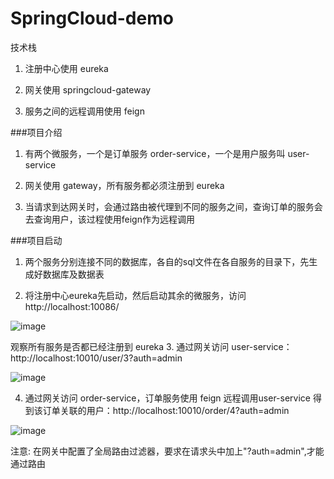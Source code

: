 # SpringCloud-demo
技术栈

1. 注册中心使用 eureka

2. 网关使用 springcloud-gateway

3. 服务之间的远程调用使用 feign

###项目介绍
1. 有两个微服务，一个是订单服务 order-service，一个是用户服务叫 user-service

2. 网关使用 gateway，所有服务都必须注册到 eureka

3. 当请求到达网关时，会通过路由被代理到不同的服务之间，查询订单的服务会去查询用户，该过程使用feign作为远程调用

###项目启动

1. 两个服务分别连接不同的数据库，各自的sql文件在各自服务的目录下，先生成好数据库及数据表

2. 将注册中心eureka先启动，然后启动其余的微服务，访问 http://localhost:10086/

![image](https://github.com/zowei/SpringCloud-demo/assets/36793718/3ba84379-d393-4c9e-b710-06d033c36b10)

观察所有服务是否都已经注册到 eureka
3. 通过网关访问 user-service：http://localhost:10010/user/3?auth=admin

![image](https://github.com/zowei/SpringCloud-demo/assets/36793718/27f82134-bc94-4668-90bc-dd3448ffe11a)

4. 通过网关访问 order-service，订单服务使用 feign 远程调用user-service 得到该订单关联的用户：http://localhost:10010/order/4?auth=admin

![image](https://github.com/zowei/SpringCloud-demo/assets/36793718/71df2999-db1b-4a6a-8561-f7ac96d145bc)

注意: 在网关中配置了全局路由过滤器，要求在请求头中加上"?auth=admin",才能通过路由
